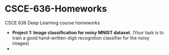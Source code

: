 # CSCE-636-Homeworks
CSCE 636 Deep Learning course homeworks
- **Project 1: Image classification for noisy MNIST dataset**. (Your task is to train a good hand-written-digit recognition classifier for the noisy images)
- 
